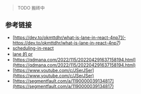 > TODO
> 搬砖中

## 参考链接

- [https://dev.to/okmttdhr/what-is-lane-in-react-4np7](- https://dev.to/okmttdhr/what-is-lane-in-react-4np7)
- [scheduling-in-react](https://philippspiess.com/scheduling-in-react/)
- [lane 的 pr](https://github.com/facebook/react/pull/18796)
- [https://qdmana.com/2022/115/202204291637158194.html](https://qdmana.com/2022/115/202204291637158194.html)
- [https://www.youtube.com/c/JSerJSer](https://www.youtube.com/c/JSerJSer)
- [https://segmentfault.com/a/1190000039134817](https://segmentfault.com/a/1190000039134817)

